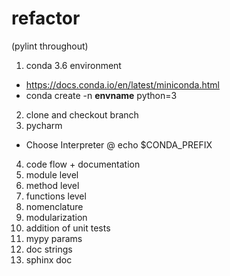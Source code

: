 # refactor
(pylint throughout)
1. conda 3.6 environment
  * https://docs.conda.io/en/latest/miniconda.html
  * conda create -n **envname** python=3
2. clone and checkout branch
3. pycharm
 * Choose Interpreter @ echo $CONDA_PREFIX
4. code flow + documentation
5. module level
6. method level
7. functions level
8. nomenclature
9. modularization
10. addition of unit tests
11. mypy params
12. doc strings
13. sphinx doc
